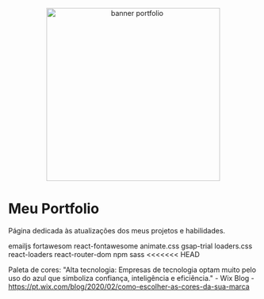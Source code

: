 <!-- ![Banner](Banner-Readme.png) -->
<p align="center">
  <img src="Banner.png" width="350" alt="banner portfolio">
</p>


<h1 align="rigth">Meu Portfolio</h1>


Página dedicada às atualizações dos meus projetos e habilidades. 

emailjs
fortawesom
react-fontawesome
animate.css
gsap-trial
loaders.css
react-loaders
react-router-dom
npm sass
<<<<<<< HEAD


Paleta de cores: "Alta tecnologia: Empresas de tecnologia optam muito pelo uso do azul que simboliza confiança, inteligência e eficiência." - Wix Blog -https://pt.wix.com/blog/2020/02/como-escolher-as-cores-da-sua-marca
